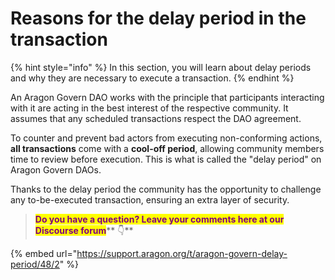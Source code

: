 # Reasons for the delay period in the transaction

{% hint style="info" %}
In this section, you will learn about delay periods and why they are necessary to execute a transaction.
{% endhint %}

An Aragon Govern DAO works with the principle that participants interacting with it are acting in the best interest of the respective community. It assumes that any scheduled transactions respect the DAO agreement.

To counter and prevent bad actors from executing non-conforming actions, **all transactions** come with a **cool-off period**, allowing community members time to review before execution. This is what is called the "delay period" on Aragon Govern DAOs.

Thanks to the delay period the community has the opportunity to challenge any to-be-executed transaction, ensuring an extra layer of security.

> <mark style="color:purple;">**Do you have a question? Leave your comments here at our Discourse forum**</mark>** 👇**

{% embed url="https://support.aragon.org/t/aragon-govern-delay-period/48/2" %}
